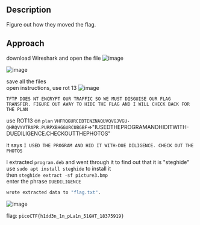 ## Description
Figure out how they moved the flag.
## Approach
download Wireshark and open the file
![image](https://github.com/Adarshredd/picoctf-writeups/assets/145366498/262ec026-ffc4-40e7-9fa8-09cc15c7ae5f)

![image](https://github.com/Adarshredd/picoctf-writeups/assets/145366498/ff234b83-8d23-4fef-b3f6-595f9a8f659f)

save all the files<br>
open instructions,
use rot 13
![image](https://github.com/Adarshredd/picoctf-writeups/assets/145366498/bb6867b5-2c41-480d-b2e5-657e9c43f245)

`TFTP DOES NT ENCRYPT OUR TRAFFIC SO WE MUST DISGUISE OUR FLAG TRANSFER. FIGURE OUT AWAY TO HIDE THE FLAG AND I WILL CHECK BACK FOR THE PLAN`

use ROT13 on `plan`
`VHFRQGURCEBTENZNAQUVQVGJVGU-QHRQVYVTRAPR.PURPXBHGGURCUBGBF`=>"IUSEDTHEPROGRAMANDHIDITWITH-DUEDILIGENCE.CHECKOUTTHEPHOTOS"

it says
`I USED THE PROGRAM AND HID IT WITH-DUE DILIGENCE. CHECK OUT THE PHOTOS`

I extracted `program.deb` and went through it to find out that it is "steghide"<br>
use `sudo apt install steghide` to install it <br>
then `steghide extract -sf picture3.bmp `<br>
enter the phrase `DUEDILIGENCE`<br>

```py
wrote extracted data to "flag.txt".
```

![image](https://github.com/Adarshredd/picoctf-writeups/assets/145366498/6777de50-4609-4317-9076-f66ce4876d62)

flag: `picoCTF{h1dd3n_1n_pLa1n_51GHT_18375919}`
